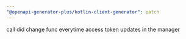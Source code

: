 ```yaml
---
"@openapi-generator-plus/kotlin-client-generator": patch
---
```


call did change func everytime access token updates in the manager
